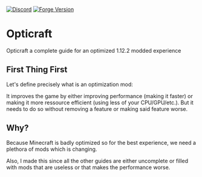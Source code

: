 [![Discord](https://img.shields.io/discord/807316234436608020?color=586AEA&style=for-the-badge&label=Discord&logo=discord)](https://discord.gg/hKpUYx7VwS)
[![Forge Version](https://img.shields.io/badge/Minecraft%20Forge-14.23.5.2860-yellow.svg?style=for-the-badge)](http://files.minecraftforge.net/maven/net/minecraftforge/forge/index_1.12.2.html)

# Opticraft

Opticraft a complete guide for an optimized 1.12.2 modded experience

## First Thing First

Let's define precisely what is an optimization mod:

It improves the game by either improving performance (making it faster) or making it more ressource efficient (using less of your CPU/GPU/etc.).
But it needs to do so without removing a feature or making said feature worse.

## Why?

Because Minecraft is badly optimized so for the best experience, we need a plethora of mods which is changing.

Also, I made this since all the other guides are either uncomplete or filled with mods that are useless or that makes the performance worse.
